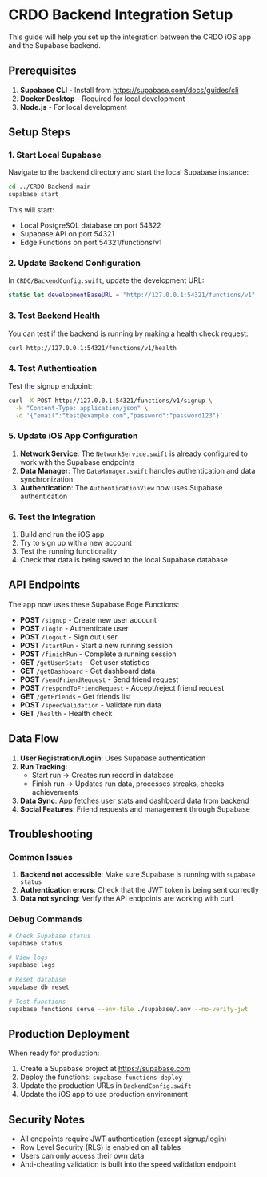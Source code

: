 # CRDO Backend Integration Setup

This guide will help you set up the integration between the CRDO iOS app and the Supabase backend.

## Prerequisites

1. **Supabase CLI** - Install from https://supabase.com/docs/guides/cli
2. **Docker Desktop** - Required for local development
3. **Node.js** - For local development

## Setup Steps

### 1. Start Local Supabase

Navigate to the backend directory and start the local Supabase instance:

```bash
cd ../CRDO-Backend-main
supabase start
```

This will start:
- Local PostgreSQL database on port 54322
- Supabase API on port 54321
- Edge Functions on port 54321/functions/v1

### 2. Update Backend Configuration

In `CRDO/BackendConfig.swift`, update the development URL:

```swift
static let developmentBaseURL = "http://127.0.0.1:54321/functions/v1"
```

### 3. Test Backend Health

You can test if the backend is running by making a health check request:

```bash
curl http://127.0.0.1:54321/functions/v1/health
```

### 4. Test Authentication

Test the signup endpoint:

```bash
curl -X POST http://127.0.0.1:54321/functions/v1/signup \
  -H "Content-Type: application/json" \
  -d '{"email":"test@example.com","password":"password123"}'
```

### 5. Update iOS App Configuration

1. **Network Service**: The `NetworkService.swift` is already configured to work with the Supabase endpoints
2. **Data Manager**: The `DataManager.swift` handles authentication and data synchronization
3. **Authentication**: The `AuthenticationView` now uses Supabase authentication

### 6. Test the Integration

1. Build and run the iOS app
2. Try to sign up with a new account
3. Test the running functionality
4. Check that data is being saved to the local Supabase database

## API Endpoints

The app now uses these Supabase Edge Functions:

- **POST** `/signup` - Create new user account
- **POST** `/login` - Authenticate user
- **POST** `/logout` - Sign out user
- **POST** `/startRun` - Start a new running session
- **POST** `/finishRun` - Complete a running session
- **GET** `/getUserStats` - Get user statistics
- **GET** `/getDashboard` - Get dashboard data
- **POST** `/sendFriendRequest` - Send friend request
- **POST** `/respondToFriendRequest` - Accept/reject friend request
- **GET** `/getFriends` - Get friends list
- **POST** `/speedValidation` - Validate run data
- **GET** `/health` - Health check

## Data Flow

1. **User Registration/Login**: Uses Supabase authentication
2. **Run Tracking**: 
   - Start run → Creates run record in database
   - Finish run → Updates run data, processes streaks, checks achievements
3. **Data Sync**: App fetches user stats and dashboard data from backend
4. **Social Features**: Friend requests and management through Supabase

## Troubleshooting

### Common Issues

1. **Backend not accessible**: Make sure Supabase is running with `supabase status`
2. **Authentication errors**: Check that the JWT token is being sent correctly
3. **Data not syncing**: Verify the API endpoints are working with curl

### Debug Commands

```bash
# Check Supabase status
supabase status

# View logs
supabase logs

# Reset database
supabase db reset

# Test functions
supabase functions serve --env-file ./supabase/.env --no-verify-jwt
```

## Production Deployment

When ready for production:

1. Create a Supabase project at https://supabase.com
2. Deploy the functions: `supabase functions deploy`
3. Update the production URLs in `BackendConfig.swift`
4. Update the iOS app to use production environment

## Security Notes

- All endpoints require JWT authentication (except signup/login)
- Row Level Security (RLS) is enabled on all tables
- Users can only access their own data
- Anti-cheating validation is built into the speed validation endpoint 
